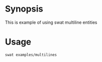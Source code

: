 # Synopsis

This is example of using swat multiline entities

# Usage

    swat examples/multilines




